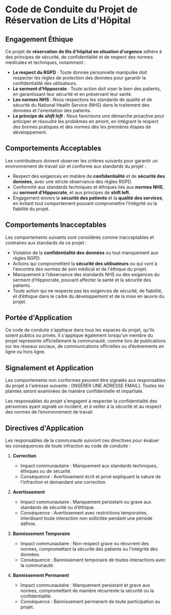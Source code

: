# Code de Conduite du Projet de Réservation de Lits d'Hôpital

## Engagement Éthique

Ce projet de **réservation de lits d'hôpital en situation d'urgence** adhère à des principes de sécurité, de confidentialité et de respect des normes médicales et techniques, notamment :

- **Le respect du RGPD** : Toute donnée personnelle manipulée doit respecter les règles de protection des données pour garantir la confidentialité des utilisateurs.
- **Le serment d’Hippocrate** : Toute action doit viser le bien des patients, en garantissant leur sécurité et en préservant leur santé.
- **Les normes NHS** : Nous respectons les standards de qualité et de sécurité du National Health Service (NHS) dans le traitement des données et l'orientation des patients.
- **Le principe de *shift left*** : Nous favorisons une démarche proactive pour anticiper et résoudre les problèmes en amont, en intégrant le respect des bonnes pratiques et des normes dès les premières étapes de développement.

## Comportements Acceptables

Les contributeurs doivent observer les critères suivants pour garantir un environnement de travail sûr et conforme aux standards du projet :

- Respect des exigences en matière de **confidentialité** et de **sécurité des données**, avec une stricte observance des règles RGPD.
- Conformité aux standards techniques et éthiques liés aux **normes NHS**, au **serment d’Hippocrate**, et aux principes de **shift left**.
- Engagement envers la **sécurité des patients** et la **qualité des services**, en évitant tout comportement pouvant compromettre l’intégrité ou la fiabilité du projet.

## Comportements Inacceptables

Les comportements suivants sont considérés comme inacceptables et contraires aux standards de ce projet :

- Violation de la **confidentialité des données** ou tout manquement aux règles RGPD.
- Actions qui compromettent la **sécurité des utilisateurs** ou qui vont à l'encontre des normes de soin médical et de l'éthique du projet.
- Manquement à l’observance des standards NHS ou des exigences du serment d’Hippocrate, pouvant affecter la santé et la sécurité des patients.
- Toute action qui ne respecte pas les exigences de sécurité, de fiabilité, et d’éthique dans le cadre du développement et de la mise en œuvre du projet.

## Portée d'Application

Ce code de conduite s'applique dans tous les espaces du projet, qu'ils soient publics ou privés. Il s'applique également lorsqu'un membre du projet représente officiellement la communauté, comme lors de publications sur les réseaux sociaux, de communications officielles ou d’événements en ligne ou hors ligne.

## Signalement et Application

Les comportements non conformes peuvent être signalés aux responsables du projet à l'adresse suivante : [INSÉRER UNE ADRESSE EMAIL]. Toutes les plaintes seront examinées de manière confidentielle et impartiale.

Les responsables du projet s'engagent à respecter la confidentialité des personnes ayant signalé un incident, et à veiller à la sécurité et au respect des normes de l’environnement de travail.

## Directives d'Application

Les responsables de la communauté suivront ces directives pour évaluer les conséquences de toute infraction au code de conduite :

1. **Correction**
   - Impact communautaire : Manquement aux standards techniques, éthiques ou de sécurité.
   - Conséquence : Avertissement écrit et privé expliquant la nature de l'infraction et demandant une correction.

2. **Avertissement**
   - Impact communautaire : Manquement persistant ou grave aux standards de sécurité ou d’éthique.
   - Conséquence : Avertissement avec restrictions temporaires, interdisant toute interaction non sollicitée pendant une période définie.

3. **Bannissement Temporaire**
   - Impact communautaire : Non-respect grave ou récurrent des normes, compromettant la sécurité des patients ou l’intégrité des données.
   - Conséquence : Bannissement temporaire de toutes interactions avec la communauté.

4. **Bannissement Permanent**
   - Impact communautaire : Manquement persistant et grave aux normes, compromettant de manière récurrente la sécurité ou la confidentialité.
   - Conséquence : Bannissement permanent de toute participation au projet.

